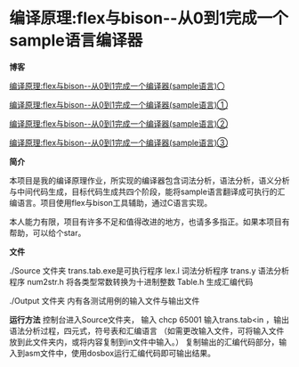 # 编译原理:flex与bison--从0到1完成一个sample语言编译器

**博客**

[编译原理:flex与bison--从0到1完成一个编译器(sample语言)〇](https://blog.csdn.net/Yawning_Pants/article/details/120809257?spm=1001.2014.3001.5502)

[编译原理:flex与bison--从0到1完成一个编译器(sample语言)①](https://blog.csdn.net/Yawning_Pants/article/details/120808438?spm=1001.2014.3001.5502)

[编译原理:flex与bison--从0到1完成一个编译器(sample语言)②](https://blog.csdn.net/Yawning_Pants/article/details/124167295?spm=1001.2014.3001.5502)

[编译原理:flex与bison--从0到1完成一个编译器(sample语言)③](https://blog.csdn.net/Yawning_Pants/article/details/139422159?spm=1001.2014.3001.5502)



**简介**

本项目是我的编译原理作业，所实现的编译器包含词法分析，语法分析，语义分析与中间代码生成，目标代码生成共四个阶段，能将sample语言翻译成可执行的汇编语言。项目使用flex与bison工具辅助，通过C语言实现。

本人能力有限，项目有许多不足和值得改进的地方，也请多多指正。如果本项目有帮助，可以给个star。



**文件**

./Source 文件夹
trans.tab.exe是可执行程序
lex.l 词法分析程序
trans.y 语法分析程序
num2str.h 将各类型常数转换为十进制整数
Table.h 生成汇编代码

./Output 文件夹
内有各测试用例的输入文件与输出文件



**运行方法**
控制台进入Source文件夹，
输入 chcp 65001
输入trans.tab<in ，输出语法分析过程，四元式，符号表和汇编语言
（如需更改输入文件，可将输入文件放到此文件夹内，或将内容复制到in文件中输入。）
复制输出的汇编代码部分，输入到asm文件中，使用dosbox运行汇编代码即可输出结果。